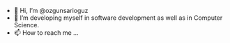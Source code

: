 - 👋 Hi, I’m @ozgunsarioguz
- 👀 I’m developing myself in software development as well as in Computer Science.
- 📫 How to reach me ...

<!---
ozgunsarioguz/ozgunsarioguz is a ✨ special ✨ repository because its `README.md` (this file) appears on your GitHub profile.
You can click the Preview link to take a look at your changes.
--->
